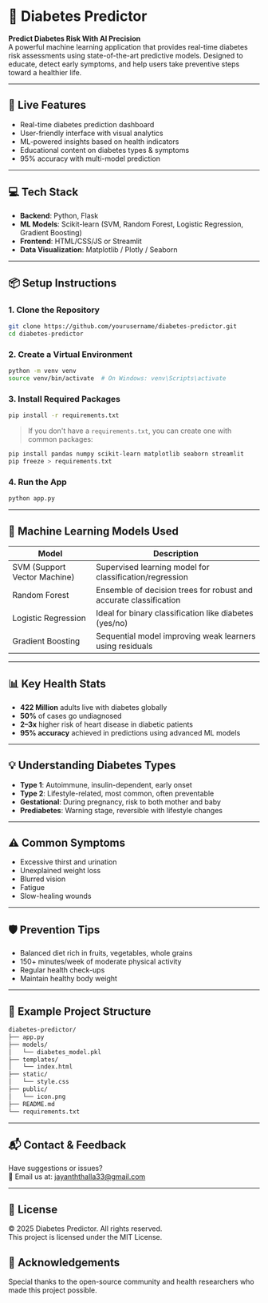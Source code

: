 
# 🧠 Diabetes Predictor

**Predict Diabetes Risk With AI Precision**  
A powerful machine learning application that provides real-time diabetes risk assessments using state-of-the-art predictive models. Designed to educate, detect early symptoms, and help users take preventive steps toward a healthier life.

---

## 🚀 Live Features

- Real-time diabetes prediction dashboard
- User-friendly interface with visual analytics
- ML-powered insights based on health indicators
- Educational content on diabetes types & symptoms
- 95% accuracy with multi-model prediction

---

## 💻 Tech Stack

- **Backend**: Python, Flask 
- **ML Models**: Scikit-learn (SVM, Random Forest, Logistic Regression, Gradient Boosting)
- **Frontend**: HTML/CSS/JS or Streamlit
- **Data Visualization**: Matplotlib / Plotly / Seaborn

---

## 📦 Setup Instructions

### 1. Clone the Repository

```bash
git clone https://github.com/yourusername/diabetes-predictor.git
cd diabetes-predictor
```

### 2. Create a Virtual Environment

```bash
python -m venv venv
source venv/bin/activate  # On Windows: venv\Scripts\activate
```

### 3. Install Required Packages

```bash
pip install -r requirements.txt
```

> If you don't have a `requirements.txt`, you can create one with common packages:
```bash
pip install pandas numpy scikit-learn matplotlib seaborn streamlit
pip freeze > requirements.txt
```

### 4. Run the App


```bash
python app.py
```

---

## 🧬 Machine Learning Models Used

| Model               | Description                                                               |
|--------------------|---------------------------------------------------------------------------|
| SVM (Support Vector Machine)     | Supervised learning model for classification/regression                    |
| Random Forest       | Ensemble of decision trees for robust and accurate classification        |
| Logistic Regression | Ideal for binary classification like diabetes (yes/no)                  |
| Gradient Boosting   | Sequential model improving weak learners using residuals                 |

---

## 📊 Key Health Stats

- **422 Million** adults live with diabetes globally
- **50%** of cases go undiagnosed
- **2–3x** higher risk of heart disease in diabetic patients
- **95% accuracy** achieved in predictions using advanced ML models

---

## 💡 Understanding Diabetes Types

- **Type 1**: Autoimmune, insulin-dependent, early onset
- **Type 2**: Lifestyle-related, most common, often preventable
- **Gestational**: During pregnancy, risk to both mother and baby
- **Prediabetes**: Warning stage, reversible with lifestyle changes

---

## ⚠️ Common Symptoms

- Excessive thirst and urination
- Unexplained weight loss
- Blurred vision
- Fatigue
- Slow-healing wounds

---

## 🛡️ Prevention Tips

- Balanced diet rich in fruits, vegetables, whole grains
- 150+ minutes/week of moderate physical activity
- Regular health check-ups
- Maintain healthy body weight

---

## 📁 Example Project Structure

```bash
diabetes-predictor/
├── app.py
├── models/
│   └── diabetes_model.pkl
├── templates/
│   └── index.html
├── static/
│   └── style.css
├── public/
│   └── icon.png
├── README.md
└── requirements.txt
```

---

## 📬 Contact & Feedback

Have suggestions or issues?  
📧 Email us at: [jayanththalla33@gmail.com](mailto:jayanththalla33@gmail.com)

---

## 📝 License

© 2025 Diabetes Predictor. All rights reserved.  
This project is licensed under the MIT License.


## 🌟 Acknowledgements

Special thanks to the open-source community and health researchers who made this project possible.



